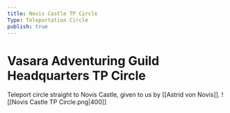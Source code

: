 ```yaml
---
title: Novis Castle TP Circle
Type: Teleportation Circle
publish: true
---
```


# Vasara Adventuring Guild Headquarters TP Circle

Teleport circle straight to Novis Castle, given to us by [[Astrid von Novis]].
![[Novis Castle TP Circle.png|400]]
